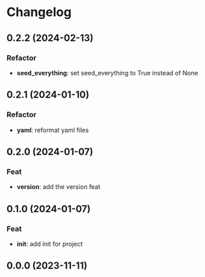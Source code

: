 # Changelog

## 0.2.2 (2024-02-13)

### Refactor

- **seed_everything**: set seed_everything to True instead of None

## 0.2.1 (2024-01-10)

### Refactor

- **yaml**: reformat yaml files

## 0.2.0 (2024-01-07)

### Feat

- **version**: add the version feat

## 0.1.0 (2024-01-07)

### Feat

- **init**: add init for project

## 0.0.0 (2023-11-11)
